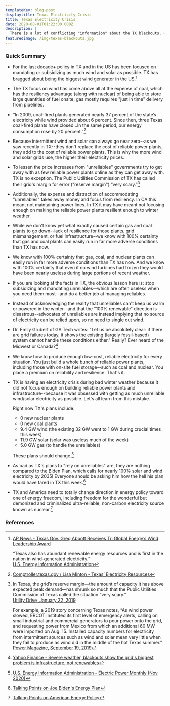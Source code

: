 ```yaml
---
templateKey: blog-post
displaytitle: Texas Electricity Crisis
title: Texas Electricity Crisis
date: 2020-08-01T01:22:00.000Z
description: |
  There is a lot of conflicting "information" about the TX blackouts. Here's the bottom line: the root cause of the TX blackouts is a national and state policy that has prioritized the adoption of unreliable wind/solar energy over reliable energy.
featuredimage: /img/texas-blackouts.jpg
---
```


### Quick Summary

- For the last decade+ policy in TX and in the US has been focused on mandating or subsidizing as much wind and solar as possible. TX has bragged about being the biggest wind generator in the US.[^1]

- The TX focus on wind has come above all at the expense of coal, which has the resiliency advantage (along with nuclear) of being able to store large quantities of fuel onsite; gas mostly requires "just in time" delivery from pipelines.

- “In 2009, coal-fired plants generated nearly 37 percent of the state’s electricity while wind provided about 6 percent. Since then, three Texas coal-fired plants have closed...In the same period, our energy consumption rose by 20 percent.”[^2]

- Because intermittent wind and solar can always go near zero--as we saw recently in TX--they don't replace the cost of reliable power plants, they add to the cost of reliable power plants. This is why the more wind and solar grids use, the higher their electricity prices.

- To lessen the price increases from "unreliables" governments try to get away with as few reliable power plants online as they can get away with. TX is no exception. The Public Utilities Commission of TX has called their grid's margin for error ("reserve margin") “very scary.”[^3]

- Additionally, the expense and distraction of accommodating "unreliables" takes away money and focus from resiliency. In CA this meant not maintaining power lines. In TX it may have meant not focusing enough on making the reliable power plants resilient enough to winter weather.

- While we don't know yet what exactly caused certain gas and coal plants to go down--lack of resilience for those plants, grid mismanagement, or fuel infrastructure--we know with 100% certainty that gas and coal plants can easily run in far more adverse conditions than TX has now.

- We know with 100% certainty that gas, coal, and nuclear plants can easily run in far more adverse conditions than TX has now. And we know with 100% certainty that even if no wind turbines had frozen they would have been nearly useless during large portions of recent weather.

- If you are looking at the facts in TX, the obvious lesson here is: stop subsidizing and mandating unreliables--which are often useless when you need them most--and do a better job at managing reliables.

- Instead of acknowledging the reality that unreliables can't keep us warm or powered in the winter--and that the "100% renewable" direction is disastrous--advocates of unreliables are instead implying that no source of electricity can be relied upon, so no need to single out wind.

- Dr. Emily Grubert of GA Tech writes: "Let us be absolutely clear: if there are grid failures today, it shows the existing (largely fossil-based) system cannot handle these conditions either." Really? Ever heard of the Midwest or Canada?[^4]

- We know how to produce enough low-cost, reliable electricity for every situation. You just build a whole bunch of reliable power plants, including those with on-site fuel storage--such as coal and nuclear. You place a premium on reliability and resilience. That's it.

- TX is having an electricity crisis during bad winter weather because it did not focus enough on building reliable power plants and infrastructure--because it was obsessed with getting as much unreliable wind/solar electricity as possible. Let's all learn from this mistake.

  Right now TX's plans include:

  - 0 new nuclear plants
  - 0 new coal plants
  - 9.4 GW wind (the existing 32 GW went to 1 GW during crucial times this week)
  - 11.9 GW solar (solar was useless much of the week)
  - 5.0 GW gas (to handle the unreliables)

  These plans should change.[^5]

- As bad as TX's plans to "rely on unreliables" are, they are nothing compared to the Biden Plan, which calls for nearly 100% solar and wind electricity by 2035! Everyone should be asking him how the hell his plan would have fared in TX this week.[^6]

- TX and America need to totally change direction in energy policy toward one of energy freedom, including freedom for the wonderful but demonized and criminalized ultra-reliable, non-carbon electricity source known as nuclear.[^7]

### References

[^1]:
    [AP News - Texas Gov. Greg Abbott Receives Tri Global Energy’s Wind Leadership Award](https://apnews.com/press-release/pr-newswire/business-alternative-and-sustainable-energy-renewable-power-generation-state-governments-dallas-abeb25df38dbae0d30d5d470c187394f)

    “Texas also has abundant renewable energy resources and is first in the nation in wind-generated electricity.”\
    [U.S. Energy Information Administration](https://www.eia.gov/state/analysis.php?sid=TX)

[^2]: [Comptroller.texas.gov / Lisa Minton - Texas’ Electricity Resources](https://comptroller.texas.gov/economy/fiscal-notes/2020/august/ercot.php)
[^3]:
    In Texas, the grid’s reserve margin—the amount of capacity it has above expected peak demand—has shrunk so much that the Public Utilities Commission of Texas called the situation “very scary.”\
    [Utility Drive, January 22, 2019](https://www.utilitydive.com/news/texas-regulators-direct-higher-plant-payments-amid-capacity-crunch-concerns-1/546540/)

    For example, a 2019 story concerning Texas notes, “As wind power slowed, ERCOT instituted its first level of emergency alerts, calling on small industrial and commercial generators to pour power onto the grid, and requesting power from Mexico from which an additional 60 MW were imported on Aug. 15. Installed capacity numbers for electricity from intermittent sources such as wind and solar mean very little when they fail to produce as wind did in the middle of the hot Texas summer.”\
    [Power Magazine, September 19, 2019](https://www.powermag.com/texas-impending-reliability-issues-with-wind-power/)

[^4]: [Yahoo Finance - Severe weather, blackouts show the grid's biggest problem is infrastructure, not renewables](https://finance.yahoo.com/news/severe-weather-blackouts-shows-grids-181628231.html)
[^5]: [U.S. Energy Information Administration - Electric Power Monthly (Nov 2020)](https://www.eia.gov/electricity/monthly/epm_table_grapher.php?t=table_6_06)
[^6]: [Talking Points on Joe Biden's Energy Plan](/bidens-energy-plan/)
[^7]: [Talking Points on American Energy Policy](/energy-policy/)

